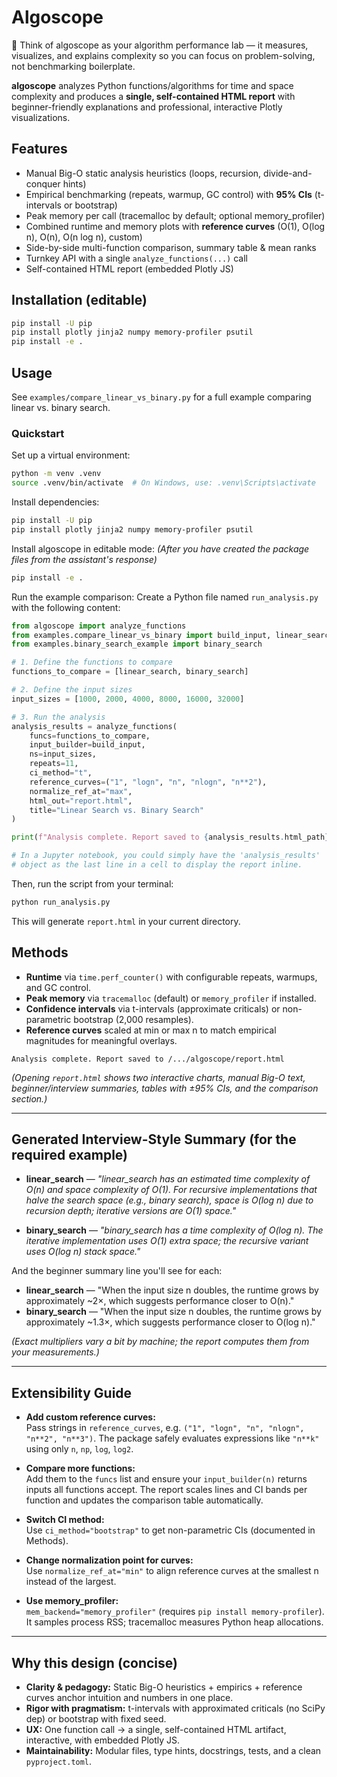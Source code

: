 # Algoscope
🚀 Think of algoscope as your algorithm performance lab — it measures, visualizes, and explains complexity so you can focus on problem-solving, not benchmarking boilerplate.

**algoscope** analyzes Python functions/algorithms for time and space complexity and produces a **single, self-contained HTML report** with beginner-friendly explanations and professional, interactive Plotly visualizations.

## Features

- Manual Big-O static analysis heuristics (loops, recursion, divide-and-conquer hints)
- Empirical benchmarking (repeats, warmup, GC control) with **95% CIs** (t-intervals or bootstrap)
- Peak memory per call (tracemalloc by default; optional memory_profiler)
- Combined runtime and memory plots with **reference curves** (O(1), O(log n), O(n), O(n log n), custom)
- Side-by-side multi-function comparison, summary table & mean ranks
- Turnkey API with a single `analyze_functions(...)` call
- Self-contained HTML report (embedded Plotly JS)

## Installation (editable)

```bash
pip install -U pip
pip install plotly jinja2 numpy memory-profiler psutil
pip install -e .
```

## Usage

See `examples/compare_linear_vs_binary.py` for a full example comparing linear vs. binary search.

### Quickstart

Set up a virtual environment:

```bash
python -m venv .venv
source .venv/bin/activate  # On Windows, use: .venv\Scripts\activate
```

Install dependencies:

```bash
pip install -U pip
pip install plotly jinja2 numpy memory-profiler psutil
```

Install algoscope in editable mode:
*(After you have created the package files from the assistant's response)*

```bash
pip install -e .
```

Run the example comparison:
Create a Python file named `run_analysis.py` with the following content:

```python
from algoscope import analyze_functions
from examples.compare_linear_vs_binary import build_input, linear_search
from examples.binary_search_example import binary_search

# 1. Define the functions to compare
functions_to_compare = [linear_search, binary_search]

# 2. Define the input sizes
input_sizes = [1000, 2000, 4000, 8000, 16000, 32000]

# 3. Run the analysis
analysis_results = analyze_functions(
    funcs=functions_to_compare,
    input_builder=build_input,
    ns=input_sizes,
    repeats=11,
    ci_method="t",
    reference_curves=("1", "logn", "n", "nlogn", "n**2"),
    normalize_ref_at="max",
    html_out="report.html",
    title="Linear Search vs. Binary Search"
)

print(f"Analysis complete. Report saved to {analysis_results.html_path}")

# In a Jupyter notebook, you could simply have the 'analysis_results'
# object as the last line in a cell to display the report inline.
```

Then, run the script from your terminal:

```bash
python run_analysis.py
```

This will generate `report.html` in your current directory.

## Methods

- **Runtime** via `time.perf_counter()` with configurable repeats, warmups, and GC control.
- **Peak memory** via `tracemalloc` (default) or `memory_profiler` if installed.
- **Confidence intervals** via t-intervals (approximate criticals) or non-parametric bootstrap (2,000 resamples).
- **Reference curves** scaled at min or max n to match empirical magnitudes for meaningful overlays.

```
Analysis complete. Report saved to /.../algoscope/report.html
```

*(Opening `report.html` shows two interactive charts, manual Big-O text, beginner/interview summaries, tables with ±95% CIs, and the comparison section.)*

---

## Generated Interview-Style Summary (for the required example)

- **linear_search** — *"linear_search has an estimated time complexity of O(n) and space complexity of O(1). For recursive implementations that halve the search space (e.g., binary search), space is O(log n) due to recursion depth; iterative versions are O(1) space."*

- **binary_search** — *"binary_search has a time complexity of O(log n). The iterative implementation uses O(1) extra space; the recursive variant uses O(log n) stack space."*

And the beginner summary line you'll see for each:

- **linear_search** — "When the input size n doubles, the runtime grows by approximately ~2×, which suggests performance closer to O(n)."
- **binary_search** — "When the input size n doubles, the runtime grows by approximately ~1.3×, which suggests performance closer to O(log n)."

*(Exact multipliers vary a bit by machine; the report computes them from your measurements.)*

---

## Extensibility Guide

- **Add custom reference curves:**  
  Pass strings in `reference_curves`, e.g. `("1", "logn", "n", "nlogn", "n**2", "n**3")`. The package safely evaluates expressions like `"n**k"` using only `n`, `np`, `log`, `log2`.

- **Compare more functions:**  
  Add them to the `funcs` list and ensure your `input_builder(n)` returns inputs all functions accept. The report scales lines and CI bands per function and updates the comparison table automatically.

- **Switch CI method:**  
  Use `ci_method="bootstrap"` to get non-parametric CIs (documented in Methods).

- **Change normalization point for curves:**  
  Use `normalize_ref_at="min"` to align reference curves at the smallest n instead of the largest.

- **Use memory_profiler:**  
  `mem_backend="memory_profiler"` (requires `pip install memory-profiler`). It samples process RSS; tracemalloc measures Python heap allocations.

---

## Why this design (concise)

- **Clarity & pedagogy:** Static Big-O heuristics + empirics + reference curves anchor intuition and numbers in one place.
- **Rigor with pragmatism:** t-intervals with approximated criticals (no SciPy dep) or bootstrap with fixed seed.
- **UX:** One function call → a single, self-contained HTML artifact, interactive, with embedded Plotly JS.
- **Maintainability:** Modular files, type hints, docstrings, tests, and a clean `pyproject.toml`.